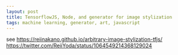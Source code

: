 ```yaml
---
layout: post
title: TensorflowJS, Node, and generator for image stylization
tags: machine learning, generator, art, javascript 
---
```


see https://reiinakano.github.io/arbitrary-image-stylization-tfjs/ 
https://twitter.com/ReiiYoda/status/1064549214368129024 
